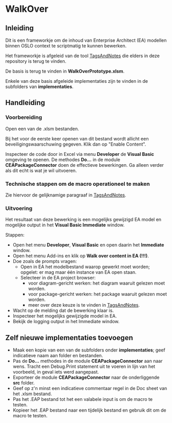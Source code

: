 # WalkOver

## Inleiding
Dit is een frameworkje om de inhoud van Enterprise Architect (EA) modellen binnen OSLO context te scriptmatig te kunnen bewerken.

Het frameworkje is afgeleid van de tool [TagsAndNotes](../TagsAndNotes/README.md) die elders in deze repository is terug te vinden.

De basis is terug te vinden in **WalkOverPrototype.xlsm**.

Enkele van deze basis afgeleide implementaties zijn te vinden in de subfolders van **implementaties**.

## Handleiding

### Voorbereiding
Open een van de .xlsm bestanden.

Bij het voor de eerste keer openen van dit bestand wordt allicht een beveiligingswaarschuwing gegeven.
Klik dan op "Enable Content".

Inspecteer de code door in Excel via menu **Developer** de **Visual Basic** omgeving te openen. De methodes **Do...** in de module **CEAPackageConnector** doen de effectieve bewerkingen.
Ga alleen verder als dit echt is wat je wil uitvoeren.

### Technische stappen om de macro operationeel te maken
Zie hiervoor de gelijknamige paragraaf in [TagsAndNotes](../TagsAndNotes/README.md).

### Uitvoering
Het resultaat van deze bewerking is een mogelijks gewijzigd EA model en mogelijke output in het **Visual Basic Immediate** window.

Stappen:
- Open het menu **Developer**, **Visual Basic** en open daarin het **Immediate** window.
- Open het menu Add-ins en klik op **Walk over content in EA (!!!)**.
- Doe zoals de prompts vragen:
  - Open in EA het modelbestand waarop gewerkt moet worden; opgelet: er mag maar één instance van EA open staan.
  - Selecteer in de EA project browser:
    - voor diagram-gericht werken: het diagram waaruit gelezen moet worden.
    - voor package-gericht werken: het package waaruit gelezen moet worden.
    - meer over deze keuze is te vinden in [TagsAndNotes](../TagsAndNotes/README.md).
- Wacht op de melding dat de bewerking klaar is.
- Inspecteer het mogelijks gewijzigde model in EA.
- Bekijk de logging output in het Immediate window.

## Zelf nieuwe implementaties toevoegen
- Maak een kopie van een van de subfolders onder **implementaties**; geef indicatieve naam aan folder en bestanden.
- Pas de **Do...** methodes in de module **CEAPackageConnector** aan naar wens. Tracht een Debug.Print statement uit te voeren in lijn van het voorbeeld, in geval iets werd aangepast.
- Exporteer de module **CEAPackageConnector** naar de onderliggende **src** folder.
- Geef op z'n minst een indicatieve commentaar regel in de Doc sheet van het .xlsm bestand.
- Pas het .EAP bestand tot het een valabele input is om de macro te testen.
- Kopieer het .EAP bestand naar een tijdelijk bestand en gebruik dit om de macro te testen.
